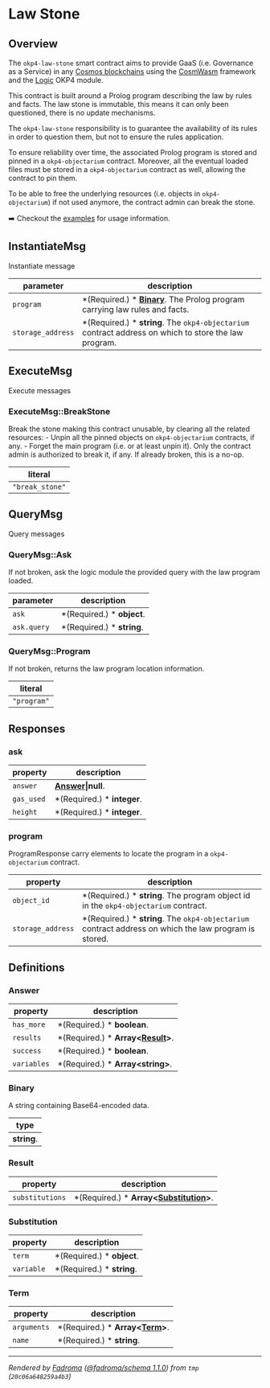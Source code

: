 # Law Stone

## Overview

The `okp4-law-stone` smart contract aims to provide GaaS (i.e. Governance as a Service) in any [Cosmos blockchains](https://cosmos.network/) using the [CosmWasm](https://cosmwasm.com/) framework and the [Logic](https://docs.okp4.network/modules/next/logic) OKP4 module.

This contract is built around a Prolog program describing the law by rules and facts. The law stone is immutable, this means it can only been questioned, there is no update mechanisms.

The `okp4-law-stone` responsibility is to guarantee the availability of its rules in order to question them, but not to ensure the rules application.

To ensure reliability over time, the associated Prolog program is stored and pinned in a `okp4-objectarium` contract. Moreover, all the eventual loaded files must be stored in a `okp4-objectarium` contract as well, allowing the contract to pin them.

To be able to free the underlying resources (i.e. objects in `okp4-objectarium`) if not used anymore, the contract admin can break the stone.

➡️ Checkout the [examples](https://github.com/okp4/contracts/tree/main/contracts/okp4-law-stone/examples/) for usage information.

## InstantiateMsg

Instantiate message

|parameter|description|
|----------|-----------|
|`program`|*(Required.) * **[Binary](#binary)**. The Prolog program carrying law rules and facts.|
|`storage_address`|*(Required.) * **string**. The `okp4-objectarium` contract address on which to store the law program.|

## ExecuteMsg

Execute messages

### ExecuteMsg::BreakStone

Break the stone making this contract unusable, by clearing all the related resources: - Unpin all the pinned objects on `okp4-objectarium` contracts, if any. - Forget the main program (i.e. or at least unpin it). Only the contract admin is authorized to break it, if any. If already broken, this is a no-op.

|literal|
|-------|
|`"break_stone"`|

## QueryMsg

Query messages

### QueryMsg::Ask

If not broken, ask the logic module the provided query with the law program loaded.

|parameter|description|
|----------|-----------|
|`ask`|*(Required.) * **object**. |
|`ask.query`|*(Required.) * **string**. |

### QueryMsg::Program

If not broken, returns the law program location information.

|literal|
|-------|
|`"program"`|

## Responses

### ask



|property|description|
|----------|-----------|
|`answer`|**[Answer](#answer)\|null**. |
|`gas_used`|*(Required.) * **integer**. |
|`height`|*(Required.) * **integer**. |

### program

ProgramResponse carry elements to locate the program in a `okp4-objectarium` contract.

|property|description|
|----------|-----------|
|`object_id`|*(Required.) * **string**. The program object id in the `okp4-objectarium` contract.|
|`storage_address`|*(Required.) * **string**. The `okp4-objectarium` contract address on which the law program is stored.|

## Definitions

### Answer



|property|description|
|----------|-----------|
|`has_more`|*(Required.) * **boolean**. |
|`results`|*(Required.) * **Array&lt;[Result](#result)&gt;**. |
|`success`|*(Required.) * **boolean**. |
|`variables`|*(Required.) * **Array&lt;string&gt;**. |

### Binary

A string containing Base64-encoded data.

|type|
|----|
|**string**.|

### Result



|property|description|
|----------|-----------|
|`substitutions`|*(Required.) * **Array&lt;[Substitution](#substitution)&gt;**. |

### Substitution



|property|description|
|----------|-----------|
|`term`|*(Required.) * **object**. |
|`variable`|*(Required.) * **string**. |

### Term



|property|description|
|----------|-----------|
|`arguments`|*(Required.) * **Array&lt;[Term](#term)&gt;**. |
|`name`|*(Required.) * **string**. |

---

*Rendered by [Fadroma](https://fadroma.tech) ([@fadroma/schema 1.1.0](https://www.npmjs.com/package/@fadroma/schema)) from `tmp` (`20c06a648259a4b3`)*